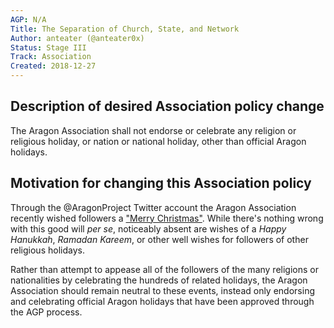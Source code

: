 ```yaml
---
AGP: N/A
Title: The Separation of Church, State, and Network
Author: anteater (@anteater0x)
Status: Stage III
Track: Association
Created: 2018-12-27
---
```


## Description of desired Association policy change

The Aragon Association shall not endorse or celebrate any religion or religious holiday, or nation or national holiday, other than official Aragon holidays.

## Motivation for changing this Association policy

Through the @AragonProject Twitter account the Aragon Association recently wished followers a ["Merry Christmas"](https://twitter.com/AragonProject/status/1077478103478358018). While there's nothing wrong with this good will _per se_, noticeably absent are wishes of a _Happy Hanukkah_, _Ramadan Kareem_, or other well wishes for followers of other religious holidays. 

Rather than attempt to appease all of the followers of the many religions or nationalities by celebrating the hundreds of related holidays, the Aragon Association should remain neutral to these events, instead only endorsing and celebrating official Aragon holidays that have been approved through the AGP process.
